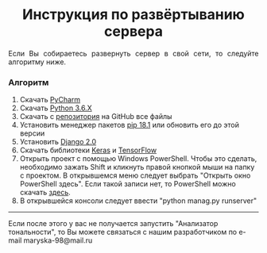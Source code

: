 <h1 align="center">
  Инструкция по развёртыванию сервера
</h1>

<div align="justify">
    Если Вы собираетесь развернуть сервер в свой сети, то следуйте алгоритму ниже.
</div>

<h3 align="left">
  Алгоритм
</h3>

1. Скачать [PyCharm](https://www.jetbrains.com/pycharm/download/#section=windows)
2. Скачать [Python 3.6.X](https://www.python.org/downloads/)
3. Скачать с [репозитория](https://github.com/courswork2018/Site) на GitHub все файлы
4. Установить менеджер пакетов [pip 18.1](https://pip.pypa.io/en/stable/installing/#upgrading-pip) или обновить его до этой версии
5. Установить [Django 2.0](https://www.djangoproject.com/download/)
6. Скачать библиотеки [Keras](https://pypi.org/project/Keras/) и [TensorFlow](https://www.tensorflow.org/install/)
7. Открыть проект с помощью Windows PowerShell. Чтобы это сделать, необходимо зажать Shift и кликнуть правой кнопкой мыши на папку с проектом. В открывшемся меню следует выбрать "Открыть окно PowerShell здесь". Если такой записи нет, то PowerShell можно скачать [здесь](https://soft.mydiv.net/win/download-Windows-PowerShell.html).
8. В открывшейся консоли следует ввести "python manag.py runserver"
<hr>
  Если после этого у вас не получается запустить "Анализатор тональности", то Вы можете связаться с нашим разработчиком по e-mail maryska-98@mail.ru
